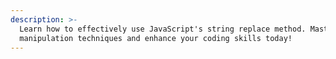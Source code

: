 ```yaml
---
description: >-
  Learn how to effectively use JavaScript's string replace method. Master string
  manipulation techniques and enhance your coding skills today!
---
```



